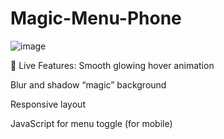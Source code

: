 # Magic-Menu-Phone
![image](https://github.com/user-attachments/assets/bfa0e52c-943b-4a8d-b294-a954bf8579f4)

🌟 Live Features:
Smooth glowing hover animation

Blur and shadow “magic” background

Responsive layout

JavaScript for menu toggle (for mobile)
